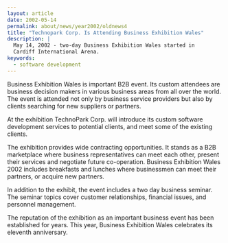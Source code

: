 ```yaml
---
layout: article
date: 2002-05-14
permalink: about/news/year2002/oldnews4
title: "Technopark Corp. Is Attending Business Exhibition Wales"
description: |
  May 14, 2002 - two-day Business Exhibition Wales started in
  Cardiff International Arena.
keywords:
  - software development
---
```


Business Exhibition Wales is important B2B event. Its custom attendees are business decision makers 
in various business areas from all over the world. The event is attended not only by business 
service providers but also by clients searching for new suppliers or partners.

At the exhibition TechnoPark Corp. will introduce its custom software development services to 
potential clients, and meet some of the existing clients.

The exhibition provides wide contracting opportunities. It stands as a B2B marketplace where 
business representatives can meet each other, present their services and negotiate future 
co-operation. Business Exhibition Wales 2002 includes breakfasts and lunches where businessmen can 
meet their partners, or acquire new partners.

In addition to the exhibit, the event includes a two day business seminar. The seminar topics cover 
customer relationships, financial issues, and personnel management.

The reputation of the exhibition as an important business event has been established for years. This 
year, Business Exhibition Wales celebrates its eleventh anniversary.
